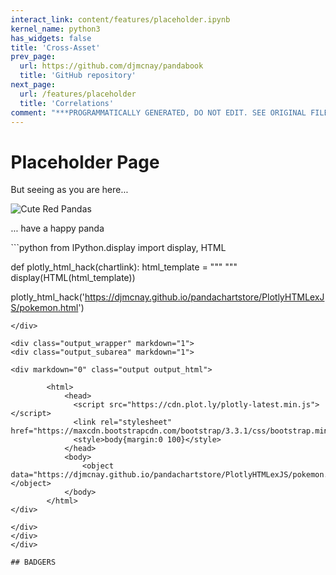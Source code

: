 ```yaml
---
interact_link: content/features/placeholder.ipynb
kernel_name: python3
has_widgets: false
title: 'Cross-Asset'
prev_page:
  url: https://github.com/djmcnay/pandabook
  title: 'GitHub repository'
next_page:
  url: /features/placeholder
  title: 'Correlations'
comment: "***PROGRAMMATICALLY GENERATED, DO NOT EDIT. SEE ORIGINAL FILES IN /content***"
---
```


# Placeholder Page

But seeing as you are here...

![Cute Red Pandas](https://adorableanimals4lois.files.wordpress.com/2012/07/tumblr_lpfrzsyeie1qgxenqo1_500.jpg?w=620)

... have a happy panda

<div markdown="1" class="cell code_cell">
<div class="input_area" markdown="1">
```python
from IPython.display import display, HTML

def plotly_html_hack(chartlink):
    html_template = """ 
        <html>
            <head>
              <script src="https://cdn.plot.ly/plotly-latest.min.js"></script>
              <link rel="stylesheet" href="https://maxcdn.bootstrapcdn.com/bootstrap/3.3.1/css/bootstrap.min.css">
              <style>body{margin:0 100}</style>
            </head>
            <body>
                <object data="https://djmcnay.github.io/pandachartstore/PlotlyHTMLexJS/pokemon.html"></object>
            </body>
        </html>"""
    display(HTML(html_template))
    
plotly_html_hack('https://djmcnay.github.io/pandachartstore/PlotlyHTMLexJS/pokemon.html')
```
</div>

<div class="output_wrapper" markdown="1">
<div class="output_subarea" markdown="1">

<div markdown="0" class="output output_html">
 
        <html>
            <head>
              <script src="https://cdn.plot.ly/plotly-latest.min.js"></script>
              <link rel="stylesheet" href="https://maxcdn.bootstrapcdn.com/bootstrap/3.3.1/css/bootstrap.min.css">
              <style>body{margin:0 100}</style>
            </head>
            <body>
                <object data="https://djmcnay.github.io/pandachartstore/PlotlyHTMLexJS/pokemon.html"></object>
            </body>
        </html>
</div>

</div>
</div>
</div>

## BADGERS
